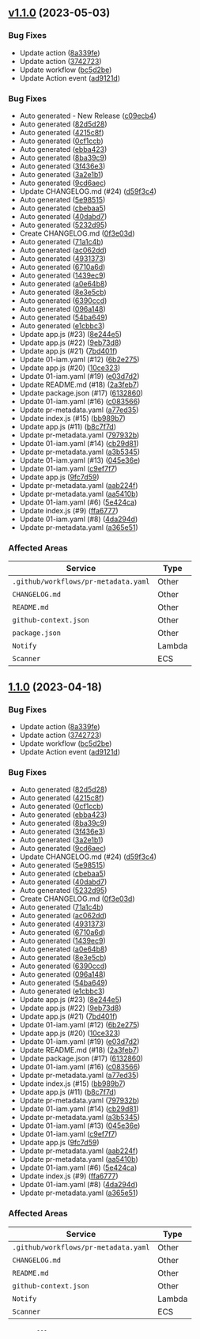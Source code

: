 
            
## [v1.1.0](https://github.com/hasithaishere/express-buildkite-integration/compare/v1.0.24...v1.1.0) (2023-05-03)


### Bug Fixes

* Update action ([8a339fe](https://github.com/hasithaishere/express-buildkite-integration/commit/8a339fe439befe5b4bb94c23dc670b50574be77e))
* Update action ([3742723](https://github.com/hasithaishere/express-buildkite-integration/commit/3742723ba2abf27f65fb05fefdae22268d53f6bb))
* Update workflow ([bc5d2be](https://github.com/hasithaishere/express-buildkite-integration/commit/bc5d2be962b01a887e10a194dab54a41119dbd45))
* Update Action event ([ad9121d](https://github.com/hasithaishere/express-buildkite-integration/commit/ad9121dd544735793c032aef4ea1e89ae5792dd7))

### Bug Fixes

* Auto generated - New Release ([c09ecb4](https://github.com/hasithaishere/express-buildkite-integration/commit/c09ecb441ac9517494f705d70a2aef9d2f11bd07))
* Auto generated ([82d5d28](https://github.com/hasithaishere/express-buildkite-integration/commit/82d5d28995e5dece858294a70cbb75d48df94809))
* Auto generated ([4215c8f](https://github.com/hasithaishere/express-buildkite-integration/commit/4215c8f2178beeb8b7ac8baf15fd1ccb9ce0685c))
* Auto generated ([0cf1ccb](https://github.com/hasithaishere/express-buildkite-integration/commit/0cf1ccb2afe1e2f822cd78efb5ed0377c8b43420))
* Auto generated ([ebba423](https://github.com/hasithaishere/express-buildkite-integration/commit/ebba4234bb817a1808f91cb83c5f3ee297ce19fa))
* Auto generated ([8ba39c9](https://github.com/hasithaishere/express-buildkite-integration/commit/8ba39c9321cdf7eeef85f2cd0b0c511ec0261db9))
* Auto generated ([3f436e3](https://github.com/hasithaishere/express-buildkite-integration/commit/3f436e3578228dd0348ba69bc12c587580cec58b))
* Auto generated ([3a2e1b1](https://github.com/hasithaishere/express-buildkite-integration/commit/3a2e1b11fd24781bbe61d801693566c81b98a8d3))
* Auto generated ([9cd6aec](https://github.com/hasithaishere/express-buildkite-integration/commit/9cd6aec8344cb50eb9f5cdd4f8e346ca8dda3f68))
* Update CHANGELOG.md (#24) ([d59f3c4](https://github.com/hasithaishere/express-buildkite-integration/commit/d59f3c4f920d4b8a1465e62ea6c7922954779865))
* Auto generated ([5e98515](https://github.com/hasithaishere/express-buildkite-integration/commit/5e98515cbabefddd11e4dea09480c49a7808c7b5))
* Auto generated ([cbebaa5](https://github.com/hasithaishere/express-buildkite-integration/commit/cbebaa576145217a080f763eb1cc265cb03642c9))
* Auto generated ([40dabd7](https://github.com/hasithaishere/express-buildkite-integration/commit/40dabd7ef3328c504aa5ea3aa6beb9bd608ffc93))
* Auto generated ([5232d95](https://github.com/hasithaishere/express-buildkite-integration/commit/5232d95308eb3c9527f56270696da5594467f862))
* Create CHANGELOG.md ([0f3e03d](https://github.com/hasithaishere/express-buildkite-integration/commit/0f3e03db752f7057df387ba89732d0f804901235))
* Auto generated ([71a1c4b](https://github.com/hasithaishere/express-buildkite-integration/commit/71a1c4b006c8676703391cfc5272983ce02cf7f6))
* Auto generated ([ac062dd](https://github.com/hasithaishere/express-buildkite-integration/commit/ac062dd7bee7113489d5d1066ce9f5488d930efd))
* Auto generated ([4931373](https://github.com/hasithaishere/express-buildkite-integration/commit/4931373ab9a7eacf52e78f7b4e1ecc938e03f4f8))
* Auto generated ([6710a6d](https://github.com/hasithaishere/express-buildkite-integration/commit/6710a6d2571115a668586f07a405c156ce806b3a))
* Auto generated ([1439ec9](https://github.com/hasithaishere/express-buildkite-integration/commit/1439ec9212bb910a863e7be0813fc804cca276cb))
* Auto generated ([a0e64b8](https://github.com/hasithaishere/express-buildkite-integration/commit/a0e64b83be6781b32d9d62ab70a5bdbb4dbf9930))
* Auto generated ([8e3e5cb](https://github.com/hasithaishere/express-buildkite-integration/commit/8e3e5cbf23213cd11e27f834f2080aa82c8b17bb))
* Auto generated ([6390ccd](https://github.com/hasithaishere/express-buildkite-integration/commit/6390ccd1a59369b0d79b1916f7193007bf45680d))
* Auto generated ([096a148](https://github.com/hasithaishere/express-buildkite-integration/commit/096a14816c69733bb9391010b0fed2a0cae1b9f7))
* Auto generated ([54ba649](https://github.com/hasithaishere/express-buildkite-integration/commit/54ba649a8b370fab172b9f810b541fbdb54ecd46))
* Auto generated ([e1cbbc3](https://github.com/hasithaishere/express-buildkite-integration/commit/e1cbbc3d10cbc2ccb20b865466fbe255b682a39b))
* Update app.js (#23) ([8e244e5](https://github.com/hasithaishere/express-buildkite-integration/commit/8e244e5d4e56f1a047f464fca0497135e4b0a664))
* Update app.js (#22) ([9eb73d8](https://github.com/hasithaishere/express-buildkite-integration/commit/9eb73d8b4281d2878d81fafed824df71965b5faa))
* Update app.js (#21) ([7bd401f](https://github.com/hasithaishere/express-buildkite-integration/commit/7bd401f8304cbb20384f0fa4bf778d6280314a8e))
* Update 01-iam.yaml (#12) ([6b2e275](https://github.com/hasithaishere/express-buildkite-integration/commit/6b2e275519ae05da114d770ca252b055c6aee458))
* Update app.js (#20) ([10ce323](https://github.com/hasithaishere/express-buildkite-integration/commit/10ce323143edeef70a50ed0c1157c9f1cb2e9cb2))
* Update 01-iam.yaml (#19) ([e03d7d2](https://github.com/hasithaishere/express-buildkite-integration/commit/e03d7d233aeab3cfe0baec19cf8d026e6c05f293))
* Update README.md (#18) ([2a3feb7](https://github.com/hasithaishere/express-buildkite-integration/commit/2a3feb7305db63cae5fa3a0b57a4f335886acf7c))
* Update package.json (#17) ([6132860](https://github.com/hasithaishere/express-buildkite-integration/commit/6132860c35b47786801a76672d4240e5816497a4))
* Update 01-iam.yaml (#16) ([c083566](https://github.com/hasithaishere/express-buildkite-integration/commit/c08356663cce74c09537e703b31681a1d16d003c))
* Update pr-metadata.yaml ([a77ed35](https://github.com/hasithaishere/express-buildkite-integration/commit/a77ed354f0d6f82ed9178780b48dbceb4240b04e))
* Update index.js (#15) ([bb989b7](https://github.com/hasithaishere/express-buildkite-integration/commit/bb989b75775f073e83fafbcd34a6448ceae32685))
* Update app.js (#11) ([b8c7f7d](https://github.com/hasithaishere/express-buildkite-integration/commit/b8c7f7dc1f8e74b0ccedb80c73179f361a3718b5))
* Update pr-metadata.yaml ([797932b](https://github.com/hasithaishere/express-buildkite-integration/commit/797932b6139e33ba0adf80621100561db6d06ffc))
* Update 01-iam.yaml (#14) ([cb29d81](https://github.com/hasithaishere/express-buildkite-integration/commit/cb29d81319ca307109de954714fd71fe8580195d))
* Update pr-metadata.yaml ([a3b5345](https://github.com/hasithaishere/express-buildkite-integration/commit/a3b5345e56bf82ac1da98812d25a8dffd5c334be))
* Update 01-iam.yaml (#13) ([045e36e](https://github.com/hasithaishere/express-buildkite-integration/commit/045e36e8c54ece6beb05999996cdaffb55447b11))
* Update 01-iam.yaml ([c9ef7f7](https://github.com/hasithaishere/express-buildkite-integration/commit/c9ef7f71e716fbf419319943083205bbb14595f3))
* Update app.js ([9fc7d59](https://github.com/hasithaishere/express-buildkite-integration/commit/9fc7d59294300c82910ea76d78b6dc270ef7b6ae))
* Update pr-metadata.yaml ([aab224f](https://github.com/hasithaishere/express-buildkite-integration/commit/aab224f79ac494416cd3a417d406cc52aa22bbfd))
* Update pr-metadata.yaml ([aa5410b](https://github.com/hasithaishere/express-buildkite-integration/commit/aa5410bba64e7c74638c88be12c1e8dd8d577bb4))
* Update 01-iam.yaml (#6) ([5e424ca](https://github.com/hasithaishere/express-buildkite-integration/commit/5e424cacb957267e1e0b8594cec8bdbe69191f86))
* Update index.js (#9) ([ffa6777](https://github.com/hasithaishere/express-buildkite-integration/commit/ffa67779f625f2cbd20d859f8cbbf6d24f600851))
* Update 01-iam.yaml (#8) ([4da294d](https://github.com/hasithaishere/express-buildkite-integration/commit/4da294d7bc237b7db4c738199d97494e9e0b97df))
* Update pr-metadata.yaml ([a365e51](https://github.com/hasithaishere/express-buildkite-integration/commit/a365e51ee6e753bce9314caca802cc57c271a0e1))

### Affected Areas
| **Service**        | **Type**                                         |
|--------------------|---------------------------------------------------------|
| `.github/workflows/pr-metadata.yaml` | Other |
| `CHANGELOG.md` | Other |
| `README.md` | Other |
| `github-context.json` | Other |
| `package.json` | Other |
| `Notify` | Lambda |
| `Scanner` | ECS |

            
            
## [1.1.0](https://github.com/hasithaishere/express-buildkite-integration/compare/3.1.0...1.1.0) (2023-04-18)


### Bug Fixes

* Update action ([8a339fe](https://github.com/hasithaishere/express-buildkite-integration/commit/8a339fe439befe5b4bb94c23dc670b50574be77e))
* Update action ([3742723](https://github.com/hasithaishere/express-buildkite-integration/commit/3742723ba2abf27f65fb05fefdae22268d53f6bb))
* Update workflow ([bc5d2be](https://github.com/hasithaishere/express-buildkite-integration/commit/bc5d2be962b01a887e10a194dab54a41119dbd45))
* Update Action event ([ad9121d](https://github.com/hasithaishere/express-buildkite-integration/commit/ad9121dd544735793c032aef4ea1e89ae5792dd7))

### Bug Fixes

* Auto generated ([82d5d28](https://github.com/hasithaishere/express-buildkite-integration/commit/82d5d28995e5dece858294a70cbb75d48df94809))
* Auto generated ([4215c8f](https://github.com/hasithaishere/express-buildkite-integration/commit/4215c8f2178beeb8b7ac8baf15fd1ccb9ce0685c))
* Auto generated ([0cf1ccb](https://github.com/hasithaishere/express-buildkite-integration/commit/0cf1ccb2afe1e2f822cd78efb5ed0377c8b43420))
* Auto generated ([ebba423](https://github.com/hasithaishere/express-buildkite-integration/commit/ebba4234bb817a1808f91cb83c5f3ee297ce19fa))
* Auto generated ([8ba39c9](https://github.com/hasithaishere/express-buildkite-integration/commit/8ba39c9321cdf7eeef85f2cd0b0c511ec0261db9))
* Auto generated ([3f436e3](https://github.com/hasithaishere/express-buildkite-integration/commit/3f436e3578228dd0348ba69bc12c587580cec58b))
* Auto generated ([3a2e1b1](https://github.com/hasithaishere/express-buildkite-integration/commit/3a2e1b11fd24781bbe61d801693566c81b98a8d3))
* Auto generated ([9cd6aec](https://github.com/hasithaishere/express-buildkite-integration/commit/9cd6aec8344cb50eb9f5cdd4f8e346ca8dda3f68))
* Update CHANGELOG.md (#24) ([d59f3c4](https://github.com/hasithaishere/express-buildkite-integration/commit/d59f3c4f920d4b8a1465e62ea6c7922954779865))
* Auto generated ([5e98515](https://github.com/hasithaishere/express-buildkite-integration/commit/5e98515cbabefddd11e4dea09480c49a7808c7b5))
* Auto generated ([cbebaa5](https://github.com/hasithaishere/express-buildkite-integration/commit/cbebaa576145217a080f763eb1cc265cb03642c9))
* Auto generated ([40dabd7](https://github.com/hasithaishere/express-buildkite-integration/commit/40dabd7ef3328c504aa5ea3aa6beb9bd608ffc93))
* Auto generated ([5232d95](https://github.com/hasithaishere/express-buildkite-integration/commit/5232d95308eb3c9527f56270696da5594467f862))
* Create CHANGELOG.md ([0f3e03d](https://github.com/hasithaishere/express-buildkite-integration/commit/0f3e03db752f7057df387ba89732d0f804901235))
* Auto generated ([71a1c4b](https://github.com/hasithaishere/express-buildkite-integration/commit/71a1c4b006c8676703391cfc5272983ce02cf7f6))
* Auto generated ([ac062dd](https://github.com/hasithaishere/express-buildkite-integration/commit/ac062dd7bee7113489d5d1066ce9f5488d930efd))
* Auto generated ([4931373](https://github.com/hasithaishere/express-buildkite-integration/commit/4931373ab9a7eacf52e78f7b4e1ecc938e03f4f8))
* Auto generated ([6710a6d](https://github.com/hasithaishere/express-buildkite-integration/commit/6710a6d2571115a668586f07a405c156ce806b3a))
* Auto generated ([1439ec9](https://github.com/hasithaishere/express-buildkite-integration/commit/1439ec9212bb910a863e7be0813fc804cca276cb))
* Auto generated ([a0e64b8](https://github.com/hasithaishere/express-buildkite-integration/commit/a0e64b83be6781b32d9d62ab70a5bdbb4dbf9930))
* Auto generated ([8e3e5cb](https://github.com/hasithaishere/express-buildkite-integration/commit/8e3e5cbf23213cd11e27f834f2080aa82c8b17bb))
* Auto generated ([6390ccd](https://github.com/hasithaishere/express-buildkite-integration/commit/6390ccd1a59369b0d79b1916f7193007bf45680d))
* Auto generated ([096a148](https://github.com/hasithaishere/express-buildkite-integration/commit/096a14816c69733bb9391010b0fed2a0cae1b9f7))
* Auto generated ([54ba649](https://github.com/hasithaishere/express-buildkite-integration/commit/54ba649a8b370fab172b9f810b541fbdb54ecd46))
* Auto generated ([e1cbbc3](https://github.com/hasithaishere/express-buildkite-integration/commit/e1cbbc3d10cbc2ccb20b865466fbe255b682a39b))
* Update app.js (#23) ([8e244e5](https://github.com/hasithaishere/express-buildkite-integration/commit/8e244e5d4e56f1a047f464fca0497135e4b0a664))
* Update app.js (#22) ([9eb73d8](https://github.com/hasithaishere/express-buildkite-integration/commit/9eb73d8b4281d2878d81fafed824df71965b5faa))
* Update app.js (#21) ([7bd401f](https://github.com/hasithaishere/express-buildkite-integration/commit/7bd401f8304cbb20384f0fa4bf778d6280314a8e))
* Update 01-iam.yaml (#12) ([6b2e275](https://github.com/hasithaishere/express-buildkite-integration/commit/6b2e275519ae05da114d770ca252b055c6aee458))
* Update app.js (#20) ([10ce323](https://github.com/hasithaishere/express-buildkite-integration/commit/10ce323143edeef70a50ed0c1157c9f1cb2e9cb2))
* Update 01-iam.yaml (#19) ([e03d7d2](https://github.com/hasithaishere/express-buildkite-integration/commit/e03d7d233aeab3cfe0baec19cf8d026e6c05f293))
* Update README.md (#18) ([2a3feb7](https://github.com/hasithaishere/express-buildkite-integration/commit/2a3feb7305db63cae5fa3a0b57a4f335886acf7c))
* Update package.json (#17) ([6132860](https://github.com/hasithaishere/express-buildkite-integration/commit/6132860c35b47786801a76672d4240e5816497a4))
* Update 01-iam.yaml (#16) ([c083566](https://github.com/hasithaishere/express-buildkite-integration/commit/c08356663cce74c09537e703b31681a1d16d003c))
* Update pr-metadata.yaml ([a77ed35](https://github.com/hasithaishere/express-buildkite-integration/commit/a77ed354f0d6f82ed9178780b48dbceb4240b04e))
* Update index.js (#15) ([bb989b7](https://github.com/hasithaishere/express-buildkite-integration/commit/bb989b75775f073e83fafbcd34a6448ceae32685))
* Update app.js (#11) ([b8c7f7d](https://github.com/hasithaishere/express-buildkite-integration/commit/b8c7f7dc1f8e74b0ccedb80c73179f361a3718b5))
* Update pr-metadata.yaml ([797932b](https://github.com/hasithaishere/express-buildkite-integration/commit/797932b6139e33ba0adf80621100561db6d06ffc))
* Update 01-iam.yaml (#14) ([cb29d81](https://github.com/hasithaishere/express-buildkite-integration/commit/cb29d81319ca307109de954714fd71fe8580195d))
* Update pr-metadata.yaml ([a3b5345](https://github.com/hasithaishere/express-buildkite-integration/commit/a3b5345e56bf82ac1da98812d25a8dffd5c334be))
* Update 01-iam.yaml (#13) ([045e36e](https://github.com/hasithaishere/express-buildkite-integration/commit/045e36e8c54ece6beb05999996cdaffb55447b11))
* Update 01-iam.yaml ([c9ef7f7](https://github.com/hasithaishere/express-buildkite-integration/commit/c9ef7f71e716fbf419319943083205bbb14595f3))
* Update app.js ([9fc7d59](https://github.com/hasithaishere/express-buildkite-integration/commit/9fc7d59294300c82910ea76d78b6dc270ef7b6ae))
* Update pr-metadata.yaml ([aab224f](https://github.com/hasithaishere/express-buildkite-integration/commit/aab224f79ac494416cd3a417d406cc52aa22bbfd))
* Update pr-metadata.yaml ([aa5410b](https://github.com/hasithaishere/express-buildkite-integration/commit/aa5410bba64e7c74638c88be12c1e8dd8d577bb4))
* Update 01-iam.yaml (#6) ([5e424ca](https://github.com/hasithaishere/express-buildkite-integration/commit/5e424cacb957267e1e0b8594cec8bdbe69191f86))
* Update index.js (#9) ([ffa6777](https://github.com/hasithaishere/express-buildkite-integration/commit/ffa67779f625f2cbd20d859f8cbbf6d24f600851))
* Update 01-iam.yaml (#8) ([4da294d](https://github.com/hasithaishere/express-buildkite-integration/commit/4da294d7bc237b7db4c738199d97494e9e0b97df))
* Update pr-metadata.yaml ([a365e51](https://github.com/hasithaishere/express-buildkite-integration/commit/a365e51ee6e753bce9314caca802cc57c271a0e1))

### Affected Areas
| **Service**        | **Type**                                         |
|--------------------|---------------------------------------------------------|
| `.github/workflows/pr-metadata.yaml` | Other |
| `CHANGELOG.md` | Other |
| `README.md` | Other |
| `github-context.json` | Other |
| `Notify` | Lambda |
| `Scanner` | ECS |

            ---

        
        